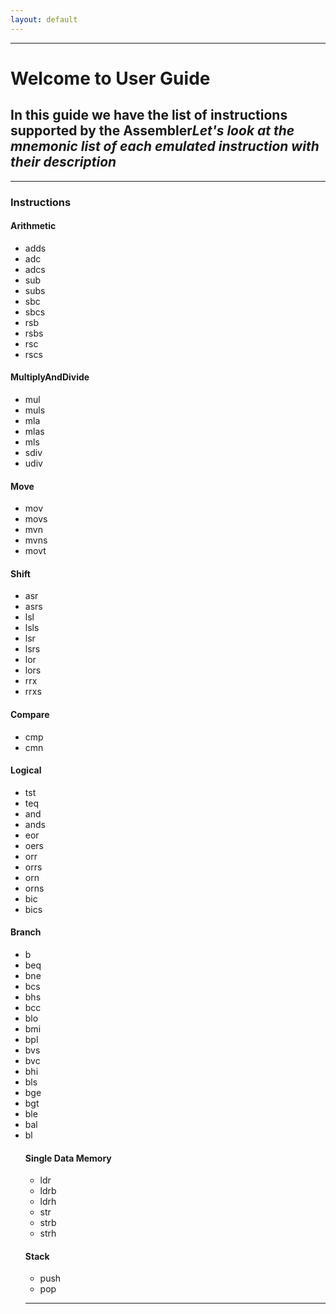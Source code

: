 ```yaml
---
layout: default
---
```



* * *

<h1> Welcome to User Guide </h1>

<h2>In this guide we have the list of instructions supported by the Assembler<i>Let's look at the mnemonic list of each emulated instruction with their description</i></h2>
<hr>
<h3>Instructions</h3>
<h4>Arithmetic</h4>
<ul>
<li> adds</li>
<li> adc </li>
<li> adcs</li>
<li> sub </li>
<li> subs </li>
<li> sbc </li>
<li> sbcs</li>
<li> rsb</li>
<li> rsbs</li>
<li> rsc</li>
<li> rscs</li>
</ul>

<h4>MultiplyAndDivide</h4>
<ul>
<li> mul</li>
<li> muls </li>
<li> mla</li>
<li> mlas </li>
<li> mls </li>
<li> sdiv </li>
<li> udiv </li>
</ul>

<h4>Move</h4>
<ul>
<li> mov</li>
<li> movs </li>
<li> mvn</li>
<li> mvns </li>
<li> movt </li>
</ul>

<h4>Shift</h4>
<ul>
<li> asr</li>
<li> asrs </li>
<li> lsl</li>
<li> lsls </li>
<li> lsr </li>
<li> lsrs </li>
<li> lor </li>
<li> lors </li>
<li> rrx </li>
<li> rrxs </li>
</ul>

<h4>Compare</h4>
<ul>
<li> cmp</li>
<li> cmn </li>
</ul>


<h4>Logical</h4>
<ul>
<li> tst</li>
<li> teq </li>
<li> and</li>
<li> ands </li>
<li> eor</li>
<li> oers </li>
<li> orr </li>
<li> orrs </li>
<li> orn</li>
<li> orns </li>
<li> bic </li>
<li> bics </li>
</ul>

<h4>Branch</h4>
<ul>
<li> b</li>
<li> beq </li>
<li> bne</li>
<li> bcs </li>
<li> bhs</li>
<li> bcc </li>
<li> blo </li>
<li> bmi </li>
<li> bpl</li>
<li> bvs </li>
<li> bvc </li>
<li> bhi </li>
<li> bls </li>
<li> bge </li>
<li> bgt </li>
<li> ble </li>
<li> bal </li>
<li> bl </li
</ul>


<h4>Single Data Memory</h4>
<ul>
<li> ldr</li>
<li> ldrb </li>
<li> ldrh</li>
<li> str </li>
<li> strb</li>
<li> strh </li>
</ul>

<h4>Stack</h4>
<ul>
<li> push</li>
<li> pop </li>
</ul>

* * *
